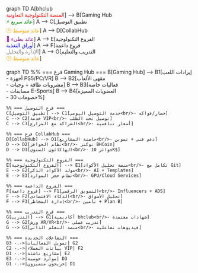 graph TD
    A[bhclub<br/><span style="color:red">المنصة التكنولوجية التعاونية</span>] --> B[Gaming Hub<br/><span style="color:green">⚡ عائد سريع</span>]
    A --> C[تطبيق التوصيل<br/><span style="color:orange">🕒 عائد متوسط</span>]
    A --> D[CollabHub<br/><span style="color:purple">🐢 عائد بطيء</span>]
    A --> E[الفروع التكنولوجية<br/><span style="color:blue">أوراق التغذية</span>]
    A --> F[فروع داعمة<br/><span style="color:gray">الإدارة والتحليل</span>]
    A --> G[التدريب والتعليم<br/><span style="color:orange">🕒 عائد متوسط</span>]

graph TD
    %% === فرع Gaming Hub ===
    B[Gaming Hub] --> B1[إيرادات اللعب<br/>- أجهزة PS5/PC/VR]
    B --> B2[مقهى الألعاب<br/>- مشروبات طاقة + وجبات]
    B --> B3[فعاليات خاصة<br/>- مسابقات E-Sports]
    B --> B4[العضويات المميزة<br/>- خصومات 30%]

    %% === فرع التوصيل ===
    C[تطبيق التوصيل] --> C1[خدمة التوصيل اليومي<br/>- خضار/فواكه]
    C --> C2[خدمة VIP<br/>- توصيل تحت الطلب]
    C --> C3[الشراكة مع المزارع<br/>- أسعار تنافسية]

    %% === فرع CollabHub ===
    D[CollabHub] --> D1[حاضنة المشاريع<br/>- دعم فني + تموين]
    D --> D2[نظام الحوافز<br/>- توكنز BHCoin]
    D --> D3[الهاكاثون السنوي<br/>- جوائز 10K$]

    %% === الفروع التكنولوجية ===
    E[الفروع التكنولوجية] --> E1[منصة تحليل الأكواد<br/>- تكامل مع Git]
    E --> E2[مولد الأكواد الذكي<br/>- AI + Templates]
    E --> E3[نظام حجز الموارد<br/>- GPU/Cloud Services]

    %% === الفروع الداعمة ===
    F[فروع داعمة] --> F1[التسويق الرقمي<br/>- Influencers + ADS]
    F --> F2[الذكاء الاقتصادي<br/>- تحليل الأسواق]
    F --> F3[إدارة المخاطر<br/>- تأمين + Plan B]

    %% === فرع التدريب ===
    G[التدريب] --> G1[أكاديمية bhclub<br/>- شهادات معتمدة]
    G --> G2[ورش AR/VR<br/>- تدريب عملي]
    G --> G3[منصة التعلم الذاتي<br/>- فيديوهات تفاعلية]

    %% === التفاعلات الجديدة ===
    B3 -.->|تمويل الفعاليات| G2
    C2 -.->|بيانات العملاء VIP| F2
    D1 -.->|مشاريع ناشئة| E2
    E3 -.->|موارد حوسبة| D3
    G1 -.->|خريجون متميزون| D1